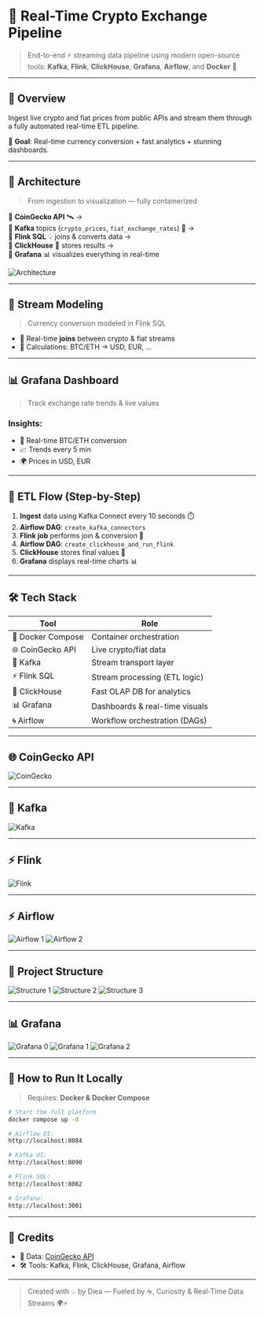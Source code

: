 # 🚀 Real-Time Crypto Exchange Pipeline

> End-to-end ⚡ streaming data pipeline using modern open-source tools: **Kafka**, **Flink**, **ClickHouse**, **Grafana**, **Airflow**, and **Docker** 🐳

---

## 🌟 Overview

Ingest live crypto and fiat prices from public APIs and stream them through a fully automated real-time ETL pipeline.

🎯 **Goal**: Real-time currency conversion + fast analytics + stunning dashboards.

---

## 🧱 Architecture

> From ingestion to visualization — fully containerized

🔹 **CoinGecko API** 🛰️ →\
🔹 **Kafka** topics (`crypto_prices`, `fiat_exchange_rates`) 🔄 →\
🔹 **Flink SQL** 💡 joins & converts data →\
🔹 **ClickHouse** 🏪 stores results →\
🔹 **Grafana** 📊 visualizes everything in real-time

![Architecture](./images/pipeline_architecture.jpg)

---

## 🧬 Stream Modeling

> Currency conversion modeled in Flink SQL

- 💱 Real-time **joins** between crypto & fiat streams
- 🧮 Calculations: BTC/ETH →  USD, EUR, ...

---

## 📊 Grafana Dashboard

> Track exchange rate trends & live values



### Insights:

- 🔄 Real-time BTC/ETH conversion
- 📈 Trends every 5 min
- 🌍 Prices in USD, EUR

---

## 🔄 ETL Flow (Step-by-Step)

1. **Ingest** data using Kafka Connect every 10 seconds ⏱️
2. **Airflow DAG**: `create_kafka_connectors`
3. **Flink job** performs join & conversion 💱
4. **Airflow DAG**: `create_clickhouse_and_run_flink`
5. **ClickHouse** stores final values 🏪
6. **Grafana** displays real-time charts 📊

---

## 🛠️ Tech Stack

| Tool              | Role                           |
| ----------------- | ------------------------------ |
| 🐳 Docker Compose | Container orchestration        |
| 🌐 CoinGecko API  | Live crypto/fiat data          |
| 🧩 Kafka          | Stream transport layer         |
| ⚡ Flink SQL       | Stream processing (ETL logic)  |
| 🏪 ClickHouse     | Fast OLAP DB for analytics     |
| 📊 Grafana        | Dashboards & real-time visuals |
| 🌀 Airflow        | Workflow orchestration (DAGs)  |

---
## 🌐 CoinGecko API
![CoinGecko](./images/CoinGecko.png)

---
## 🧩 Kafka
![Kafka](./images/Kafka.png)

---
## ⚡ Flink
![Flink](./images/Flink.png)

---
## ⚡ Airflow
![Airflow 1](./images/Airflow1.png)
![Airflow 2](./images/Airflow2.png)

---

## 📁 Project Structure

![Structure 1](./images/Structure1.png)
![Structure 2](./images/Structure2.png)
![Structure 3](./images/Structure3.png)

---
## 📊 Grafana

![Grafana 0](./images/Grafana0.png)
![Grafana 1](./images/Grafana1.png)
![Grafana 2](./images/Grafana2.png)

---

## 🚀 How to Run It Locally

> Requires: **Docker & Docker Compose**

```bash
# Start the full platform
docker compose up -d

# Airflow UI:
http://localhost:8084

# Kafka UI:
http://localhost:8090

# Flink SQL:
http://localhost:8082

# Grafana:
http://localhost:3001
```

---

## 🙏 Credits

- 📡 Data: [CoinGecko API](https://www.coingecko.com/en/api)
- 🛠️ Tools: Kafka, Flink, ClickHouse, Grafana, Airflow
---

> Created with 💡 by Diea — Fueled by ☕, Curiosity & Real-Time Data Streams 🌍⚡

